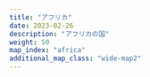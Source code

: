 ```yaml
---
title: "アフリカ"
date: 2023-02-26
description: "アフリカの国"
weight: 50
map_index: "africa"
additional_map_class: "wide-map2"
---
```


